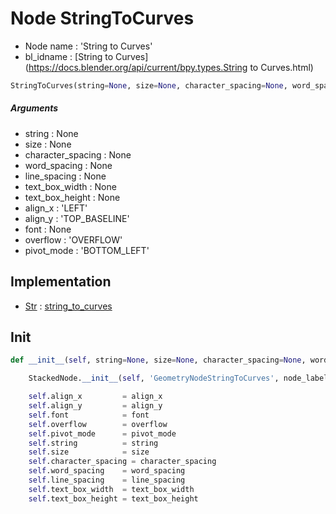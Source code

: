# Node StringToCurves

- Node name : 'String to Curves'
- bl_idname : [String to Curves](https://docs.blender.org/api/current/bpy.types.String to Curves.html)


``` python
StringToCurves(string=None, size=None, character_spacing=None, word_spacing=None, line_spacing=None, text_box_width=None, text_box_height=None, align_x='LEFT', align_y='TOP_BASELINE', font=None, overflow='OVERFLOW', pivot_mode='BOTTOM_LEFT', node_label=None, node_color=None)
```
##### Arguments

- string : None
- size : None
- character_spacing : None
- word_spacing : None
- line_spacing : None
- text_box_width : None
- text_box_height : None
- align_x : 'LEFT'
- align_y : 'TOP_BASELINE'
- font : None
- overflow : 'OVERFLOW'
- pivot_mode : 'BOTTOM_LEFT'

## Implementation

- [Str](/docs/GeoNodes/Str.md) : [string_to_curves](/docs/GeoNodes/Str.md#string_to_curves)

## Init

``` python
def __init__(self, string=None, size=None, character_spacing=None, word_spacing=None, line_spacing=None, text_box_width=None, text_box_height=None, align_x='LEFT', align_y='TOP_BASELINE', font=None, overflow='OVERFLOW', pivot_mode='BOTTOM_LEFT', node_label=None, node_color=None):

    StackedNode.__init__(self, 'GeometryNodeStringToCurves', node_label=node_label, node_color=node_color)

    self.align_x         = align_x
    self.align_y         = align_y
    self.font            = font
    self.overflow        = overflow
    self.pivot_mode      = pivot_mode
    self.string          = string
    self.size            = size
    self.character_spacing = character_spacing
    self.word_spacing    = word_spacing
    self.line_spacing    = line_spacing
    self.text_box_width  = text_box_width
    self.text_box_height = text_box_height
```
